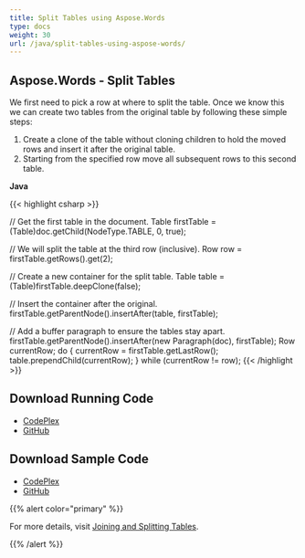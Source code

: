 ```yaml
---
title: Split Tables using Aspose.Words
type: docs
weight: 30
url: /java/split-tables-using-aspose-words/
---
```


## **Aspose.Words - Split Tables**
We first need to pick a row at where to split the table. Once we know this we can create two tables from the original table by following these simple steps:

1. Create a clone of the table without cloning children to hold the moved rows and insert it after the original table.
1. Starting from the specified row move all subsequent rows to this second table.

**Java**

{{< highlight csharp >}}

// Get the first table in the document.
Table firstTable = (Table)doc.getChild(NodeType.TABLE, 0, true);

// We will split the table at the third row (inclusive).
Row row = firstTable.getRows().get(2);

// Create a new container for the split table.
Table table = (Table)firstTable.deepClone(false);

// Insert the container after the original.
firstTable.getParentNode().insertAfter(table, firstTable);

// Add a buffer paragraph to ensure the tables stay apart.
firstTable.getParentNode().insertAfter(new Paragraph(doc), firstTable);
Row currentRow;
do
{
    currentRow = firstTable.getLastRow();
    table.prependChild(currentRow);
}
while (currentRow != row);
{{< /highlight >}}
## **Download Running Code**
- [CodePlex](https://aspose-wordsjavadocx4j.codeplex.com/releases/view/618874)
- [GitHub](https://github.com/aspose-words/Aspose.Words-for-Java/releases/tag/Aspose.Words_Java_for_Docx4j-v1.0.0)
## **Download Sample Code**
- [CodePlex](https://aspose-wordsjavadocx4j.codeplex.com/SourceControl/latest#src/main/java/com/aspose/words/examples/asposefeatures/tables/splittables/AsposeSplittingTables.java)
- [GitHub](https://github.com/aspose-words/Aspose.Words-for-Java/tree/master/Plugins/Aspose.Words-for-Java_for_Docx4j/src/main/java/com/aspose/words/examples/asposefeatures/tables/splittables/AsposeSplittingTables.java)

{{% alert color="primary" %}} 

For more details, visit [Joining and Splitting Tables](http://www.aspose.com/docs/display/wordsjava/Joining+and+Splitting+Tables).

{{% /alert %}}
